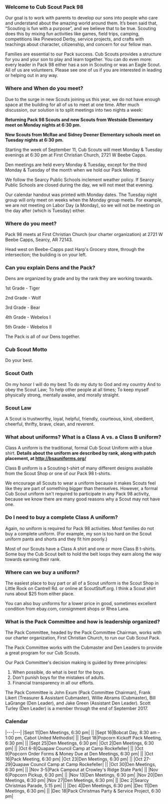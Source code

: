 ### Welcome to Cub Scout Pack 98
Our goal is to work with parents to develop our sons into people who care and understand about the amazing world around them. It’s been said that, “Scouting is fun with a purpose”, and we believe that to be true. Scouting does this by mixing fun activities like games, field trips, camping, competitions like Pinewood Derby, service projects, and crafts with teachings about character, citizenship, and concern for our fellow man.

Families are essential to our Pack success. Cub Scouts provides a structure for you and your son to play and learn together. You can do even more: every leader in Pack 98 either has a son in Scouting or was an Eagle Scout. All of us are volunteers. Please see one of us if you are interested in leading or helping out in any way.

### Where and When do you meet?
Due to the surge in new Scouts joining us this year, we do not have enough space at the building for all of us to meet at one time. After much discussion, our solution is to split meetings into two nights a week:

**Returning Pack 98 Scouts and new Scouts from Westside Elementary meet on Monday nights at 6:30 pm.**

**New Scouts from McRae and Sidney Deener Elementary schools meet on Tuesday nights at 6:30 pm.**

Starting the week of September 11, Cub Scouts will meet Monday & Tuesday evenings at 6:30 pm at First Christian Church, 2721 W Beebe Capps.

Den meetings are held every Monday & Tuesday, except for the third Monday & Tuesday of the month when we hold our Pack Meeting.

We follow the Searcy Public Schools inclement weather policy. If Searcy Public Schools are closed during the day, we will not meet that evening. 

Our calendar handout was printed with Monday dates. The Tuesday night group will only meet on weeks when the Monday group meets. For example, we are not meeting on Labor Day (a Monday), so we will not be meeting on the day after (which is Tuesday) either.

### Where do you meet?
Pack 98 meets at First Christian Church (our charter organization) at 2721 W Beebe Capps, Searcy, AR 72143.

Head west on Beebe-Capps past Harp's Grocery store, through the intersection; the building is on your left.

### Can you explain Dens and the Pack?
Dens are organized by grade and by the rank they are working towards.

1st Grade - Tiger

2nd Grade - Wolf

3rd Grade - Bear

4th Grade - Webelos I

5th Grade - Webelos II

The Pack is all of our Dens together.

### Cub Scout Motto
Do your best.

### Scout Oath
On my honor I will do my best
To do my duty to God and my country
And to obey the Scout Law;
To help other people at all times;
To keep myself physically strong,
mentally awake, and morally straight.

### Scout Law
A Scout is trustworthy, loyal, helpful, friendly, courteous, kind, obedient, cheerful, thrifty, brave, clean, and reverent. 

### What about uniforms? What is a Class A vs. a Class B uniform?
Class A uniform is the traditional, formal Cub Scout Uniform with a blue shirt. **Details about the uniform are described by rank, along with patch placement, at http://bsauniforms.org/**

Class B uniform is a Scouting t-shirt of many different designs available from the Scout Shop or one of our Pack 98 t-shirts.

We encourage all Scouts to wear a uniform because it makes Scouts feel like they are part of something bigger than themselves. However, a formal Cub Scout uniform isn't required to participate in any Pack 98 activity, because we know there are many good reasons why a Scout may not have one.

### Do I need to buy a complete Class A uniform?
Again, no uniform is required for Pack 98 activities. Most families do not buy a complete uniform. (For example, my son is too hard on the Scout uniform pants and shorts and they fit him poorly.)

Most of our Scouts have a Class A shirt and one or more Class B t-shirts. Some buy the Cub Scout belt to hold the belt loops they earn along the way towards earning their rank.

### Where can we buy a uniform?
The easiest place to buy part or all of a Scout uniform is the Scout Shop in Little Rock on Cantrell Rd. or online at ScoutStuff.org. I think a Scout shirt runs about $25 from either place.

You can also buy uniforms for a lower price in good, sometimes excellent condition from ebay.com, consignment shops or Rhea Lana.

### What is the Pack Committee and how is leadership organized?
The Pack Committee, headed by the Pack Committee Chairman, works with our charter organization, First Christian Church, to run our Cub Scout Pack.

The Pack Committee works with the Cubmaster and Den Leaders to provide a great program for our Cub Scouts.

Our Pack Committee's decision making is guided by three principles:
1. When possible, do what is best for the boys.
2. Don't punish boys for the mistakes of adults.
3. Financial transparency in all our efforts.

The Pack Committee is John Exum (Pack Committee Chairman), Frank Likert (Treasurer & Assistant Cubmaster), Willie Abrams (Cubmaster), Bill LaGrange (Den Leader), and Jake Green (Assistant Den Leader). Scott Turley (Den Leader) is a member through the end of September 2017.

### Calendar
|---|---|
|Sept 11|Den Meetings, 6:30 pm|
||
|Sept 16|Bobcat Day, 8:30 am – 1:00 pm, Cabot United Methodist|
||
|Sept 18|Popcorn Kickoff Pack Meeting, 6:30 pm|
||
|Sept 25|Den Meetings, 6:30 pm|
|Oct 2|Den Meetings, 6:30 pm|
||
|Oct 6-8|Quapaw Council Camp at Camp Rockefeller|
||
|Oct 9|Popcorn Order Forms & Money Due at Den Meetings, 6:30 pm|
||
|Oct 16|Pack Meeting, 6:30 pm|
|Oct 23|Den Meetings, 6:30 pm|
||
|Oct 27-29|Quapaw Council Camp at Camp Rockefeller|
||
|Oct 30|Den Meetings, 6:30 pm|
||
|Nov 3-5|Pack Campout at Crowley's Ridge State Park|
||
|Nov 6|Popcorn Pickup, 6:30 pm|
||
|Nov 13|Den Meetings, 6:30 pm|
|Nov 20|Den Meetings, 6:30 pm|
|Nov 27|Den Meetings, 6:30 pm|
||
|Dec 2|Searcy Christmas Parade, 5:15 pm|
||
|Dec 4|Den Meetings, 6:30 pm|
|Dec 11|Den Meetings, 6:30 pm|
||
|Dec 18|Pack Christmas Party & Service Project, 6:30 pm|
